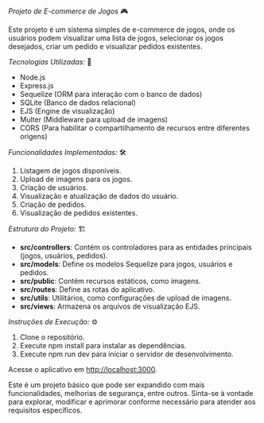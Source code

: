 *Projeto de E-commerce de Jogos* 🎮

Este projeto é um sistema simples de e-commerce de jogos, onde os usuários podem visualizar uma lista de jogos, selecionar os jogos desejados, criar um pedido e visualizar pedidos existentes.

*Tecnologias Utilizadas:* 🚀
- Node.js
- Express.js
- Sequelize (ORM para interação com o banco de dados)
- SQLite (Banco de dados relacional)
- EJS (Engine de visualização)
- Multer (Middleware para upload de imagens)
- CORS (Para habilitar o compartilhamento de recursos entre diferentes origens)

*Funcionalidades Implementadas:* 🛠
1. Listagem de jogos disponíveis.
2. Upload de imagens para os jogos.
3. Criação de usuários.
4. Visualização e atualização de dados do usuário.
5. Criação de pedidos.
6. Visualização de pedidos existentes.

*Estrutura do Projeto:* 🏗
- **src/controllers**: Contém os controladores para as entidades principais (jogos, usuários, pedidos).
- **src/models**: Define os modelos Sequelize para jogos, usuários e pedidos.
- **src/public**: Contém recursos estáticos, como imagens.
- **src/routes**: Define as rotas do aplicativo.
- **src/utils**: Utilitários, como configurações de upload de imagens.
- **src/views**: Armazena os arquivos de visualização EJS.

*Instruções de Execução:* ⚙
1. Clone o repositório.
2. Execute npm install para instalar as dependências.
3. Execute npm run dev para iniciar o servidor de desenvolvimento.

Acesse o aplicativo em [http://localhost:3000](http://localhost:3000).

Este é um projeto básico que pode ser expandido com mais funcionalidades, melhorias de segurança, entre outros. Sinta-se à vontade para explorar, modificar e aprimorar conforme necessário para atender aos requisitos específicos.